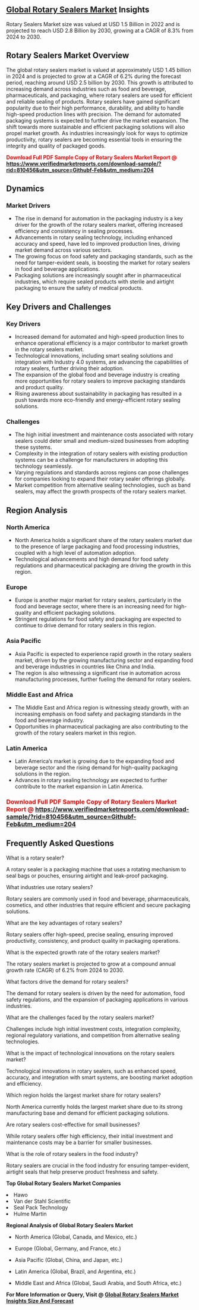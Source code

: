 <h2><a href="https://www.verifiedmarketreports.com/download-sample/?rid=810456&amp;utm_source=Githubf&amp;utm_medium=204" target="_blank">Global Rotary Sealers Market</a> Insights</h2><p>Rotary Sealers Market size was valued at USD 1.5 Billion in 2022 and is projected to reach USD 2.8 Billion by 2030, growing at a CAGR of 8.3% from 2024 to 2030.</p><p> <h2>Rotary Sealers Market Overview</h2> <p>The global rotary sealers market is valued at approximately USD 1.45 billion in 2024 and is projected to grow at a CAGR of 6.2% during the forecast period, reaching around USD 2.5 billion by 2030. This growth is attributed to increasing demand across industries such as food and beverage, pharmaceuticals, and packaging, where rotary sealers are used for efficient and reliable sealing of products. Rotary sealers have gained significant popularity due to their high performance, durability, and ability to handle high-speed production lines with precision. The demand for automated packaging systems is expected to further drive the market expansion. The shift towards more sustainable and efficient packaging solutions will also propel market growth. As industries increasingly look for ways to optimize productivity, rotary sealers are becoming essential tools in ensuring the integrity and quality of packaged goods.</p> <p><b><p><span class=""><span style="color: #ff0000;"><strong>Download Full PDF Sample Copy of Rotary Sealers Market Report</strong> @ </span><a href="https://www.verifiedmarketreports.com/download-sample/?rid=810456&amp;utm_source=Githubf-Feb&amp;utm_medium=204" target="_blank">https://www.verifiedmarketreports.com/download-sample/?rid=810456&amp;utm_source=Githubf-Feb&amp;utm_medium=204</a></span></p></b></p> <h2>Dynamics</h2> <h3>Market Drivers</h3> <ul> <li>The rise in demand for automation in the packaging industry is a key driver for the growth of the rotary sealers market, offering increased efficiency and consistency in sealing processes.</li> <li>Advancements in rotary sealing technology, including enhanced accuracy and speed, have led to improved production lines, driving market demand across various sectors.</li> <li>The growing focus on food safety and packaging standards, such as the need for tamper-evident seals, is boosting the market for rotary sealers in food and beverage applications.</li> <li>Packaging solutions are increasingly sought after in pharmaceutical industries, which require sealed products with sterile and airtight packaging to ensure the safety of medical products.</li> </ul> <h2>Key Drivers and Challenges</h2> <h3>Key Drivers</h3> <ul> <li>Increased demand for automated and high-speed production lines to enhance operational efficiency is a major contributor to market growth in the rotary sealers market.</li> <li>Technological innovations, including smart sealing solutions and integration with Industry 4.0 systems, are advancing the capabilities of rotary sealers, further driving their adoption.</li> <li>The expansion of the global food and beverage industry is creating more opportunities for rotary sealers to improve packaging standards and product quality.</li> <li>Rising awareness about sustainability in packaging has resulted in a push towards more eco-friendly and energy-efficient rotary sealing solutions.</li> </ul> <h3>Challenges</h3> <ul> <li>The high initial investment and maintenance costs associated with rotary sealers could deter small and medium-sized businesses from adopting these systems.</li> <li>Complexity in the integration of rotary sealers with existing production systems can be a challenge for manufacturers in adopting this technology seamlessly.</li> <li>Varying regulations and standards across regions can pose challenges for companies looking to expand their rotary sealer offerings globally.</li> <li>Market competition from alternative sealing technologies, such as band sealers, may affect the growth prospects of the rotary sealers market.</li> </ul> <h2>Region Analysis</h2> <h3>North America</h3> <ul> <li>North America holds a significant share of the rotary sealers market due to the presence of large packaging and food processing industries, coupled with a high level of automation adoption.</li> <li>Technological advancements and high demand for food safety regulations and pharmaceutical packaging are driving the growth in this region.</li> </ul> <h3>Europe</h3> <ul> <li>Europe is another major market for rotary sealers, particularly in the food and beverage sector, where there is an increasing need for high-quality and efficient packaging solutions.</li> <li>Stringent regulations for food safety and packaging are expected to continue to drive demand for rotary sealers in this region.</li> </ul> <h3>Asia Pacific</h3> <ul> <li>Asia Pacific is expected to experience rapid growth in the rotary sealers market, driven by the growing manufacturing sector and expanding food and beverage industries in countries like China and India.</li> <li>The region is also witnessing a significant rise in automation across manufacturing processes, further fueling the demand for rotary sealers.</li> </ul> <h3>Middle East and Africa</h3> <ul> <li>The Middle East and Africa region is witnessing steady growth, with an increasing emphasis on food safety and packaging standards in the food and beverage industry.</li> <li>Opportunities in pharmaceutical packaging are also contributing to the growth of the rotary sealers market in this region.</li> </ul> <h3>Latin America</h3> <ul> <li>Latin America’s market is growing due to the expanding food and beverage sector and the rising demand for high-quality packaging solutions in the region.</li> <li>Advances in rotary sealing technology are expected to further contribute to the market expansion in Latin America.</li> </ul> <h3><p><span class=""><span style="color: #ff0000;"><strong>Download Full PDF Sample Copy of Rotary Sealers Market Report</strong> @ </span><a href="https://www.verifiedmarketreports.com/download-sample/?rid=810456&amp;utm_source=Githubf-Feb&amp;utm_medium=204" target="_blank">https://www.verifiedmarketreports.com/download-sample/?rid=810456&amp;utm_source=Githubf-Feb&amp;utm_medium=204</a></span></p></h3> <h2>Frequently Asked Questions</h2> <p>What is a rotary sealer?</p> <p>A rotary sealer is a packaging machine that uses a rotating mechanism to seal bags or pouches, ensuring airtight and leak-proof packaging.</p> <p>What industries use rotary sealers?</p> <p>Rotary sealers are commonly used in food and beverage, pharmaceuticals, cosmetics, and other industries that require efficient and secure packaging solutions.</p> <p>What are the key advantages of rotary sealers?</p> <p>Rotary sealers offer high-speed, precise sealing, ensuring improved productivity, consistency, and product quality in packaging operations.</p> <p>What is the expected growth rate of the rotary sealers market?</p> <p>The rotary sealers market is projected to grow at a compound annual growth rate (CAGR) of 6.2% from 2024 to 2030.</p> <p>What factors drive the demand for rotary sealers?</p> <p>The demand for rotary sealers is driven by the need for automation, food safety regulations, and the expansion of packaging applications in various industries.</p> <p>What are the challenges faced by the rotary sealers market?</p> <p>Challenges include high initial investment costs, integration complexity, regional regulatory variations, and competition from alternative sealing technologies.</p> <p>What is the impact of technological innovations on the rotary sealers market?</p> <p>Technological innovations in rotary sealers, such as enhanced speed, accuracy, and integration with smart systems, are boosting market adoption and efficiency.</p> <p>Which region holds the largest market share for rotary sealers?</p> <p>North America currently holds the largest market share due to its strong manufacturing base and demand for efficient packaging solutions.</p> <p>Are rotary sealers cost-effective for small businesses?</p> <p>While rotary sealers offer high efficiency, their initial investment and maintenance costs may be a barrier for smaller businesses.</p> <p>What is the role of rotary sealers in the food industry?</p> <p>Rotary sealers are crucial in the food industry for ensuring tamper-evident, airtight seals that help preserve product freshness and safety.</p> </p><p><strong>Top Global Rotary Sealers Market Companies</strong></p><div data-test-id=""><p><li>Hawo</li><li> Van der Stahl Scientific</li><li> Seal Pack Technology</li><li> Hulme Martin</li></p><div><strong>Regional Analysis of&nbsp;Global Rotary Sealers Market</strong></div><ul><li dir="ltr"><p dir="ltr">North America&nbsp;(Global, Canada, and Mexico, etc.)</p></li><li dir="ltr"><p dir="ltr">Europe (Global, Germany, and France, etc.)</p></li><li dir="ltr"><p dir="ltr">Asia Pacific&nbsp;(Global, China, and Japan, etc.)</p></li><li dir="ltr"><p dir="ltr">Latin America&nbsp;(Global, Brazil, and Argentina, etc.)</p></li><li dir="ltr">Middle East and Africa&nbsp;(Global, Saudi Arabia, and South Africa, etc.)</li></ul><p><strong>For More Information or Query, Visit @&nbsp;</strong><strong><a href="https://www.verifiedmarketreports.com/product/rotary-sealers-market/?utm_source=Githubf&amp;utm_medium=204" target="_blank">Global Rotary Sealers Market Insights Size And Forecast</a></strong></p></div>
